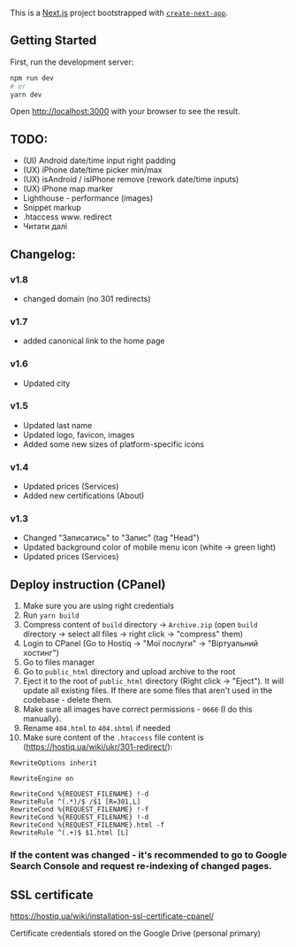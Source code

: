 This is a [Next.js](https://nextjs.org/) project bootstrapped with [`create-next-app`](https://github.com/vercel/next.js/tree/canary/packages/create-next-app).

## Getting Started

First, run the development server:

```bash
npm run dev
# or
yarn dev
```

Open [http://localhost:3000](http://localhost:3000) with your browser to see the result.

## TODO:
- (UI) Android date/time input right padding
- (UX) iPhone date/time picker min/max
- (UX) isAndroid / isIPhone remove (rework date/time inputs)
- (UX) iPhone map marker
- Lighthouse - performance (images)
- Snippet markup
- .htaccess www. redirect
- Читати далі

## Changelog:
### v1.8
- changed domain (no 301 redirects)

### v1.7
- added canonical link to the home page

### v1.6
- Updated city

### v1.5
- Updated last name
- Updated logo, favicon, images
- Added some new sizes of platform-specific icons

### v1.4
- Updated prices (Services)
- Added new certifications (About)

### v1.3
- Changed "Записатись" to "Запис" (tag "Head")
- Updated background color of mobile menu icon (white -> green light)
- Updated prices (Services)

## Deploy instruction (CPanel)
1. Make sure you are using right credentials 
2. Run `yarn build`
3. Compress content of `build` directory -> `Archive.zip` (open `build` directory -> select all files -> right click -> "compress" them)
4. Login to CPanel (Go to Hostiq -> "Мої послуги" -> "Віртуальний хостинг")
5. Go to files manager
6. Go to `public_html` directory and upload archive to the root
7. Eject it to the root of `public_html` directory (Right click -> "Eject"). It will update all existing files. If there are some files that aren't used in the codebase - delete them.
8. Make sure all images have correct permissions - `0666` (I do this manually).
9. Rename `404.html` to `404.shtml` if needed
10. Make sure content of the `.htaccess` file content is (https://hostiq.ua/wiki/ukr/301-redirect/):
```
RewriteOptions inherit

RewriteEngine on

RewriteCond %{REQUEST_FILENAME} !-d
RewriteRule ^(.*)/$ /$1 [R=301,L]
RewriteCond %{REQUEST_FILENAME} !-f
RewriteCond %{REQUEST_FILENAME} !-d
RewriteCond %{REQUEST_FILENAME}.html -f
RewriteRule ^(.+)$ $1.html [L]

```

### If the content was changed - it's recommended to go to Google Search Console and request re-indexing of changed pages.

## SSL certificate
https://hostiq.ua/wiki/installation-ssl-certificate-cpanel/

Certificate credentials stored on the Google Drive (personal primary)